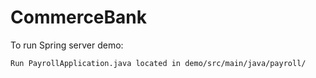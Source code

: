 # CommerceBank
To run Spring server demo:
```
Run PayrollApplication.java located in demo/src/main/java/payroll/
```
